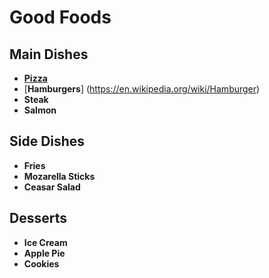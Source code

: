 # Good Foods
## Main Dishes
- [**Pizza**](https://en.wikipedia.org/wiki/Pizza)
- [**Hamburgers**] (https://en.wikipedia.org/wiki/Hamburger)
- **Steak**
- **Salmon**
## Side Dishes
- **Fries**
- **Mozarella Sticks**
- **Ceasar Salad**
## Desserts
- **Ice Cream**
- **Apple Pie**
- **Cookies**
